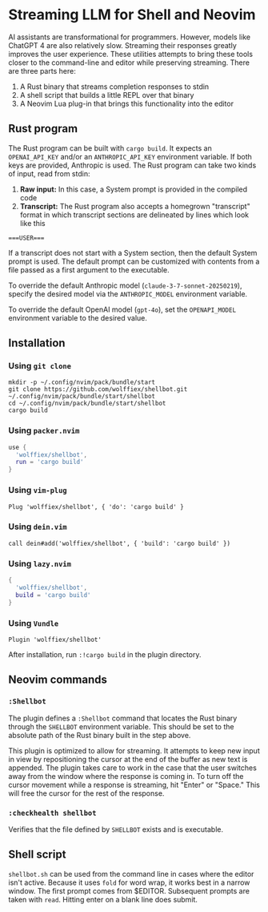 # Streaming LLM for Shell and Neovim

AI assistants are transformational for programmers. However, models like ChatGPT 4 are also relatively slow. Streaming their responses greatly improves the user experience. These utilities attempts to bring these tools closer to the command-line and editor while preserving streaming. There are three parts here:

1. A Rust binary that streams completion responses to stdin
2. A shell script that builds a little REPL over that binary
3. A Neovim Lua plug-in that brings this functionality into the editor

## Rust program

The Rust program can be built with `cargo build`. It expects an `OPENAI_API_KEY` and/or an `ANTHROPIC_API_KEY` environment variable. If both keys are provided, Anthropic is used. The Rust program can take two kinds of input, read from stdin:

1. **Raw input:** In this case, a System prompt is provided in the compiled code
2. **Transcript:** The Rust program also accepts a homegrown "transcript" format in which transcript sections are delineated by lines which look like this

```
===USER===
```

If a transcript does not start with a System section, then the default System prompt is used. The default prompt can be customized with contents from a file passed as a first argument to the executable.

To override the default Anthropic model (`claude-3-7-sonnet-20250219`), specify the desired model via the `ANTHROPIC_MODEL` environment variable.

To override the default OpenAI model (`gpt-4o`), set the `OPENAPI_MODEL` environment variable to the desired value.

## Installation

### Using `git clone`

```
mkdir -p ~/.config/nvim/pack/bundle/start
git clone https://github.com/wolffiex/shellbot.git ~/.config/nvim/pack/bundle/start/shellbot
cd ~/.config/nvim/pack/bundle/start/shellbot
cargo build
```

### Using `packer.nvim`

```lua
use {
  'wolffiex/shellbot',
  run = 'cargo build'
}
```

### Using `vim-plug`

```vim
Plug 'wolffiex/shellbot', { 'do': 'cargo build' }
```

### Using `dein.vim`

```vim
call dein#add('wolffiex/shellbot', { 'build': 'cargo build' })
```

### Using `lazy.nvim`

```lua
{
  'wolffiex/shellbot',
  build = 'cargo build'
}
```

### Using `Vundle`

```vim
Plugin 'wolffiex/shellbot'
```

After installation, run `:!cargo build` in the plugin directory.

## Neovim commands

### `:Shellbot`

The plugin defines a `:Shellbot` command that locates the Rust binary through the `SHELLBOT` environment variable. This should be set to the absolute path of the Rust binary built in the step above.

This plugin is optimized to allow for streaming. It attempts to keep new input in view by repositioning the cursor at the end of the buffer as new text is appended. The plugin takes care to work in the case that the user switches away from the window where the response is coming in. To turn off the cursor movement while a response is streaming, hit "Enter" or "Space." This will free the cursor for the rest of the response.

### `:checkhealth shellbot`

Verifies that the file defined by `SHELLBOT` exists and is executable.

## Shell script

`shellbot.sh` can be used from the command line in cases where the editor isn't active. Because it uses `fold` for word wrap, it works best in a narrow window. The first prompt comes from $EDITOR. Subsequent prompts are taken with `read`. Hitting enter on a blank line does submit.
